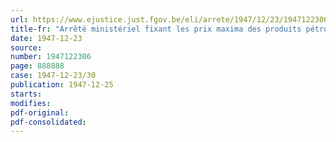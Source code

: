 ```yaml
---
url: https://www.ejustice.just.fgov.be/eli/arrete/1947/12/23/1947122306/justel
title-fr: "Arrêté ministériel fixant les prix maxima des produits pétroliers (abrogé par AM 10-07-1949, art. 2)"
date: 1947-12-23
source:
number: 1947122306
page: 888888
case: 1947-12-23/30
publication: 1947-12-25
starts:
modifies:
pdf-original:
pdf-consolidated:
---
```


